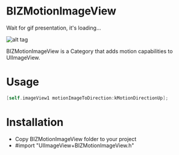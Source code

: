 # BIZMotionImageView

Wait for gif presentation, it's loading...

![alt tag](https://github.com/bizibizi/BIZFloatingImage/blob/master/presentation.gif)


BIZMotionImageView is a Category that adds motion capabilities to UIImageView.

# Usage

```objective-c
[self.imageView1 motionImageToDirection:kMotionDirectionUp];
```

# Installation

 - Copy BIZMotionImageView folder to your project 
 - #import "UIImageView+BIZMotionImageView.h"
